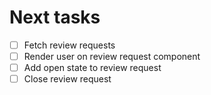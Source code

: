 # Next tasks
- [ ] Fetch review requests
- [ ] Render user on review request component
- [ ] Add open state to review request
- [ ] Close review request
